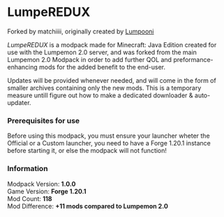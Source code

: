 # LumpeREDUX
Forked by matchiiii, originally created by [Lumpooni](https://github.com/Lumpooni/Lumepemon2.0)

_LumpeREDUX_ is a modpack made for Minecraft: Java Edition created for use with the Lumpemon 2.0 server,
and was forked from the main Lumpemon 2.0 Modpack in order to add further QOL and preformance-enhancing mods
for the added benefit to the end-user.

Updates will be provided whenever needed, and will come in the form of smaller archives 
containing only the new mods. This is a temporary measure untilI figure out how to make 
a dedicated downloader & auto-updater.

### Prerequisites for use
Before using this modpack, you must ensure your launcher wheter the Official or a Custom launcher,
you need to have a Forge 1.20.1 instance before starting it, or else the modpack will not function!

### Information
Modpack Version: **1.0.0**            
Game Version: **Forge 1.20.1**  
Mod Count: **118**     
Mod Difference: **+11 mods compared to Lumpemon 2.0**
